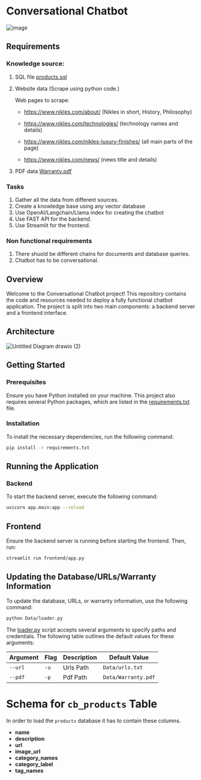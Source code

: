 # Conversational Chatbot
![image](https://github.com/darda-abu/Chatbot-nikles/assets/167751588/7b8ec20d-da54-48bf-9b1e-a6ede5d97efb)


## Requirements
### Knowledge source:
1. SQL file [products.sql](Data\products.sql)
2. Website data (Scrape using python code.) 

    Web pages to scrape:
	
    - https://www.nikles.com/about/ (Nikles in short, History, Philosophy)

	- https://www.nikles.com/technologies/ (technology names and details)

	- https://www.nikles.com/nikles-luxury-finishes/ (all main parts of the page)

	- https://www.nikles.com/news/ (news title and details)
3. PDF data [Warranty.pdf](Data\Warranty.pdf)


### Tasks
1. Gather all the data from different sources.
2. Create a knowledge base using any vector database
3. Use OpenAI/Langchain/Llama index for creating the chatbot
4. Use FAST API for the backend.
5. Use Streamlit for the frontend.


### Non functional requirements
1. There shuold be different chains for documents and database queries.
2. Chatbot has to be conversational. 

## Overview

Welcome to the Conversational Chatbot project! This repository contains the code and resources needed to deploy a fully functional chatbot application. The project is split into two main components: a backend server and a frontend interface.
 

## Architecture
![Untitled Diagram drawio (2)](https://github.com/darda-abu/Chatbot-nikles/assets/167751588/9b1d4f2e-a1a0-47ff-8213-e33d5b0a849c)

## Getting Started

### Prerequisites

Ensure you have Python installed on your machine. This project also requires several Python packages, which are listed in the [requirements.txt](requirements.txt) file.

### Installation

To install the necessary dependencies, run the following command:

```bash
pip install -r requirements.txt
```

## Running the Application

### Backend
To start the backend server, execute the following command:
```bash
uvicorn app.main:app --reload
```
## Frontend
Ensure the backend server is running before starting the frontend. Then, run:
```bash
streamlit run frontend/app.py
```
## Updating the Database/URLs/Warranty Information
To update the database, URLs, or warranty information, use the following command:
```bash
python Data/loader.py
```
The [loader.py](Data/loader.py) script accepts several arguments to specify paths and credentials. The following table outlines the default values for these arguments:

| Argument | Flag | Description | Default Value |
|----------|------|-------------|---------------|
| `--url` | `-u` | Urls Path | `Data/urls.txt` |
| `--pdf` | `-p` | Pdf Path | `Data/Warranty.pdf` |


# Schema for `cb_products` Table

In order to load the `products` database it has to contain these columns.

- **name**
- **description**
- **url**
- **image_url**
- **category_names**
- **category_label**
- **tag_names**

